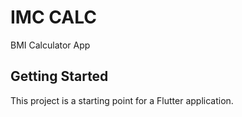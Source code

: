 # IMC CALC

BMI Calculator App

## Getting Started

This project is a starting point for a Flutter application.